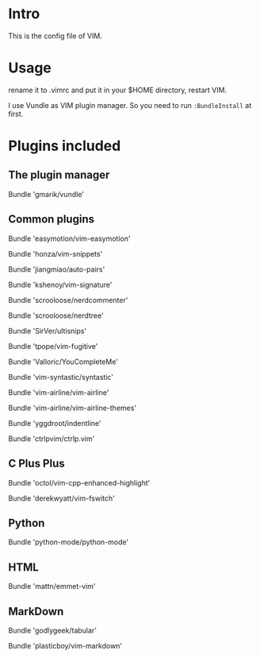 # Intro
This is the config file of VIM.

# Usage
rename it to .vimrc and put it in your $HOME directory, restart VIM.

I use Vundle as VIM plugin manager. So you need to run `:BundleInstall` at first.

# Plugins included
## The plugin manager
Bundle 'gmarik/vundle'

## Common plugins
Bundle 'easymotion/vim-easymotion'

Bundle 'honza/vim-snippets'

Bundle 'jiangmiao/auto-pairs'

Bundle 'kshenoy/vim-signature'

Bundle 'scrooloose/nerdcommenter'

Bundle 'scrooloose/nerdtree'

Bundle 'SirVer/ultisnips'

Bundle 'tpope/vim-fugitive'

Bundle 'Valloric/YouCompleteMe'

Bundle 'vim-syntastic/syntastic'

Bundle 'vim-airline/vim-airline'

Bundle 'vim-airline/vim-airline-themes'

Bundle 'yggdroot/indentline'

Bundle 'ctrlpvim/ctrlp.vim'

## C Plus Plus
Bundle 'octol/vim-cpp-enhanced-highlight'

Bundle 'derekwyatt/vim-fswitch'

## Python
Bundle 'python-mode/python-mode'

## HTML
Bundle 'mattn/emmet-vim'

## MarkDown
Bundle 'godlygeek/tabular'

Bundle 'plasticboy/vim-markdown'
